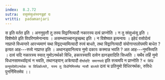 ```yaml
---
index:  8.2.72
sutra:  वसुस्रंसुध्वंस्वनडुहां दः
vritti:  padamanjari
---
```


स इति वर्तत इति । अननुवृत्तौ तु तस्य विद्वानित्यादौ नकारस्य दत्वं प्राप्नोति । न तु स्रंसुध्वंसू इति । विशेष्येते इति विपरिणामेनान्वयः । असम्भवाच्चानडुच्छब्द इति । न विशेष्यत इत्यन्वयः ।
इहेदं वसोर्दत्वं नाप्राप्ते विध्यन्तरे आरभ्यमाणं यथा विद्वद्भ्यामित्यादौ रुत्वं बाधते, तथा विद्वानित्यादौ संयोगान्तलोपमपि बाधेत ? इत्यत आह---रुत्वे नाप्राप्त इति ।
अथानड्वानित्यत्र नुमो दकारः कस्मान्न भवति ? अत आह---नुमस्त्विति । दत्वं यदि नकारस्य स्यात् नुमोऽनर्थको विधिः, हकारस्यापि दत्वेन ह्यनड्वादिति सिध्यति । यथैव तर्हि नुमो विधानसामर्थ्याद्दत्वं न भवति, तथानङ्वान् अत्रेत्यादौ `दीर्घादटि समानपादे` इति रुत्वमपि न प्राप्नोति ? `यं विधिं प्रत्युपदेशोऽनर्थकः स विधिर्बाध्यते, यस्य तु विधेनिमित्तमेव नासौ बाध्यते` दत्वं च प्रतिनुमो विधिरनर्थकः, रुविधेः पुनर्निमित्तमेव ।।
